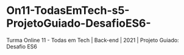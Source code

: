 # On11-TodasEmTech-s5-ProjetoGuiado-DesafioES6-
Turma Online 11 - Todas em Tech | Back-end | 2021 | Projeto Guiado: Desafio ES6
